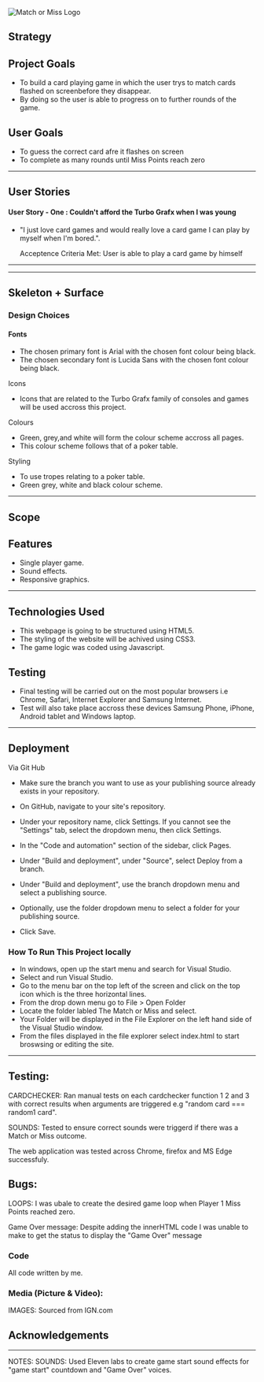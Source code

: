 ![Match or Miss Logo](https://github.com/workspaces/match-or-miss/assets/images/mombannernew700.png "Logo Title Text 1")

## Strategy
## Project Goals

  * To build a card playing game in which the user trys to match cards flashed on screenbefore they disappear.
  * By doing so the user is able to progress on to further rounds of the game.
## User Goals

  * To guess the correct card afre it flashes on screen
  * To complete as many rounds until Miss Points reach zero
  
---

## User Stories

#### User Story - One : Couldn't afford the Turbo Grafx when I was young

  * "I just love card games and would really love a card game I can play by myself when I'm bored.".

    Acceptence Criteria Met: 
User is able to play a card game by himself
---


---
##  Skeleton + Surface
### Design Choices

#### Fonts
  * The chosen primary font is Arial with the chosen font colour being black.
  * The chosen secondary font is Lucida Sans with the chosen font colour being black.

Icons

  * Icons that are related to the Turbo Grafx family of consoles and games will be used accross this project.
  

Colours
  * Green, grey,and white will form the colour scheme accross all pages.
  * This colour scheme follows that of a poker table.


Styling

  * To use tropes relating to a poker table.
  * Green grey, white and black colour scheme.



---
## Scope
## Features
  * Single player game.
  * Sound effects.
  * Responsive graphics.

---
## Technologies Used
  * This webpage is going to be structured using HTML5.
  * The styling of the website will be achived using CSS3.
  * The game logic was coded using Javascript.

## Testing 
  * Final testing will be carried out on the most popular browsers i.e Chrome, Safari, Internet Explorer and Samsung Internet.
  * Test will also take place accross these devices Samsung Phone, iPhone, Android tablet and Windows laptop.
    


---
## Deployment
Via Git Hub

* Make sure the branch you want to use as your publishing source already exists in your repository.

* On GitHub, navigate to your site's repository.

* Under your repository name, click  Settings. If you cannot see the "Settings" tab, select the  dropdown menu, then click Settings.

* In the "Code and automation" section of the sidebar, click  Pages.

* Under "Build and deployment", under "Source", select Deploy from a branch.

* Under "Build and deployment", use the branch dropdown menu and select a publishing source.

* Optionally, use the folder dropdown menu to select a folder for your publishing source.

*  Click Save.



### How To Run This Project locally

 * In windows, open up the start menu and search for Visual Studio.
 * Select and run Visual Studio.
 * Go to the menu bar on the top left of the screen and click on the top icon which is the three horizontal lines.
 * From the drop down menu go to File > Open Folder 
 * Locate the folder labled The Match or Miss and select.
 * Your Folder will be displayed in the File Explorer on the left hand side of the Visual Studio window.
 * From the files displayed in the file explorer select index.html to start broswsing or editing the site.   



---

## Testing:
CARDCHECKER:
Ran manual tests on each cardchecker function  1 2 and 3 with correct results when arguments are triggered e.g "random card === random1 card".

SOUNDS:
Tested to ensure correct sounds were triggerd if there was a Match or Miss outcome.

The web application was tested across Chrome, firefox and MS Edge successfuly.

## Bugs:
LOOPS:
I was ubale to create the desired game loop when Player 1 Miss Points reached zero.

Game Over message:
Despite adding the innerHTML code I was unable to make to get the status to display the "Game Over" message

### Code
All code written by me.

### Media (Picture & Video):
IMAGES: Sourced from IGN.com

## Acknowledgements

---
NOTES:
SOUNDS: Used Eleven labs to create game start sound effects for  "game start" countdown and "Game Over" voices.
